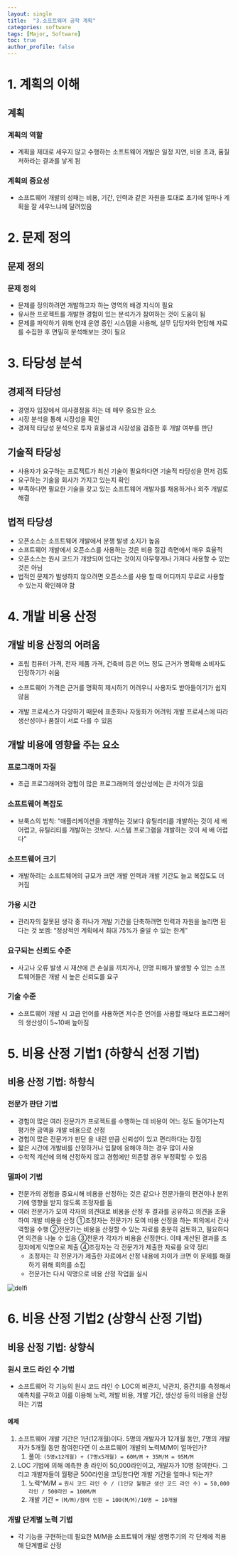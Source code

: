 ```yaml
---
layout: single
title:  "3.소프트웨어 공학 계획"
categories: software
tags: [Major, Software]
toc: true
author_profile: false
---
```



# 1. 계획의 이해

## 계획

### 계획의 역할
- 계획을 제대로 세우지 않고 수행하는 소프트웨어 개발은 일정 지연, 비용 초과, 품질 저하라는 결과를 낳게 됨

### 계획의 중요성
- 소프트웨어 개발의 성패는 비용, 기간, 인력과 같은 자원을 토대로 초기에 얼마나 계획을 잘 세우느냐에 달려있음



# 2. 문제 정의

## 문제 정의
### 문제 정의
- 문제를 정의하려면 개발하고자 하는 영역의 배경 지식이 필요
- 유사한 프로젝트를 개발한 경험이 있는 분석가가 참여하는 것이 도움이 됨
- 문제를 파악하기 위해 현재 운영 중인 시스템을 사용해, 실무 담당자와 면담해 자료를 수집한 후 면밀히 분석해보는 것이 필요


# 3. 타당성 분석

## 경제적 타당성
- 경영자 입장에서 의사결정을 하는 데 매우 중요한 요소
- 시장 분석을 통해 시장성을 확인
- 경제적 타당성 분석으로 투자 효율성과 시장성을 검증한 후 개발 여부를 판단

## 기술적 타당성

- 사용자가 요구하는 프로젝트가 최신 기술이 필요하다면 기술적 타당성을 먼저 검토
- 요구하는 기술을 회사가 가지고 있는지 확인
- 부족하다면 필요한 기술을 갖고 있는 소프트웨어 개발자를 채용하거나 외주 개발로 해결

## 법적 타당성
- 오픈소스는 소프트웨어 개발에서 분쟁 발생 소지가 높음
- 소프트웨어 개발에서 오픈소스를 사용하는 것은 비용 절감 측면에서 매우 효율적
- 오픈소스는 원시 코드가 개방되어 있다는 것이지 아무렇게나 가져다 사용할 수 있는 것은 아님
- 법적인 문제가 발생하지 않으려면 오픈소스를 사용 할 때 어디까지 무료로 사용할 수 있는지 확인해야 함

# 4. 개발 비용 산정
## 개발 비용 산정의 어려움
- 조립 컴퓨터 가격, 전자 제품 가격, 건축비 등은 어느 정도 근거가 명확해 소비자도 인정하기가 쉬움

- 소프트웨어 가격은 근거를 명확히 제시하기 어려우니 사용자도 받아들이기가 쉽지 않음
- 개발 프로세스가 다양하기 때문에 표준화나 자동화가 어려워 개발 프로세스에 따라 생산성이나 품질이 서로 다를 수 있음

## 개발 비용에 영향을 주는 요소
### 프로그래머 자질
- 초급 프로그래머와 경험이 많은 프로그래머의 생산성에는 큰 차이가 있음

### 소프트웨어 복잡도
- 브룩스의 법칙: “애플리케이션을 개발하는 것보다 유틸리티를 개발하는 것이 세 배 어렵고, 유틸리티를 개발하는 것보다. 시스템 프로그램을 개발하는 것이 세 배 어렵다”

### 소프트웨어 크기
- 개발하려는 소프트웨어의 규모가 크면 개발 인력과 개발 기간도 늘고 복잡도도 더 커짐

### 가용 시간
- 관리자의 잘못된 생각 중 하나가 개발 기간을 단축하려면 인력과 자원을 늘리면 된다는 것
보엠: “정상적인 계획에서 최대 75%가 줄일 수 있는 한계”

### 요구되는 신뢰도 수준
- 사고나 오류 발생 시 재산에 큰 손실을 끼치거나, 인명 피해가 발생할 수 있는 소프트웨어들은 개발 시 높은 신뢰도를 요구

### 기술 수준
- 소프트웨어 개발 시 고급 언어를 사용하면 저수준 언어를 사용할 때보다 프로그래머의 생산성이 5~10배 높아짐


# 5. 비용 산정 기법1 (하향식 선정 기법)
## 비용 산정 기법: 하향식

### 전문가 판단 기법
- 경험이 많은 여러 전문가가 프로젝트를 수행하는 데 비용이 어느 정도 들어가는지 평가한 금액을 개발 비용으로 산정
- 경험이 많은 전문가가 판단 을 내린 만큼 신뢰성이 있고 편리하다는 장점
- 짧은 시간에 개발비를 산정하거나 입찰에 응해야 하는 경우 많이 사용
- 수학적 계산에 의해 산정하지 않고 경험에만 의존할 경우 부정확할 수 있음

### 델파이 기법
- 전문가의 경험을 중요시해 비용을 산정하는 것은 같으나 전문가들의 편견이나 분위기에 영향을 받지 않도록 조정자를 둠
- 여러 전문가가 모여 각자의 의견대로 비용을 산정 후 결과를 공유하고 의견을 조율하여 개발 비용을 산정
	①조정자는 전문가가 모여 비용 산정을 하는 회의에서 간사 역할을 수행
	②전문가는 비용을 산정할 수 있는 자료를 충분히 검토하고, 필요하다면 의견을 나눌 수 있음
	③전문가 각자가 비용을 산정한다. 이때 계산된 결과를 조정자에게 익명으로 제출
	④조정자는 각 전문가가 제출한 자료를 요약 정리
	- 조정자는 각 전문가가 제출한 자료에서 산정 내용에 차이가 크면 이 문제를 해결하기 위해 회의를 소집
	- 전문가는 다시 익명으로 비용 산정 작업을 실시

![delfi]({{site.url}}/assets/images/2024-3-1-softw/delfi.png)


# 6. 비용 산정 기법2 (상향식 산정 기법)

## 비용 산정 기법: 상향식

### 원시 코드 라인 수 기법
- 소프트웨어 각 기능의 원시 코드 라인 수 LOC의 비관치, 낙관치, 중간치를 측정해서 예측치를 구하고 이를 이용해 노력, 개발 비용, 개발 기간, 생산성 등의 비용을 산정하는 기법

#### 예제
1. 소프트웨어 개발 기간은 1년(12개월)이다. 5명의 개발자가 12개월 동안, 7명의 개발자가 5개월 동안 참여한다면 이 소프트웨어 개발의 노력M/M이 얼마인가?
	1. 풀이: `(5명x12개월) + (7명x5개월) = 60M/M + 35M/M = 95M/M`
2. LOC 기법에 의해 예측한 총 라인이 50,000라인이고, 개발자가 10명 참여한다. 그리고 개발자들이 월평균 500라인을 코딩한다면 개발 기간을 얼마나 되는가?
	1. 노력^M/M = `원시 코드 라인 수 / (1인당 월평균 생산 코드 라인 수) = 50,000 라인 / 500라인 = 100M/M`
	2. 개발 기간 = `(M/M)/참여 인원 = 100(M/M)/10명 = 10개월`


### 개발 단계별 노력 기법
- 각 기능을 구현하는데 필요한 M/M을 소프트웨어 개발 생명주기의 각 단계에 적용해 단계별로 산정




